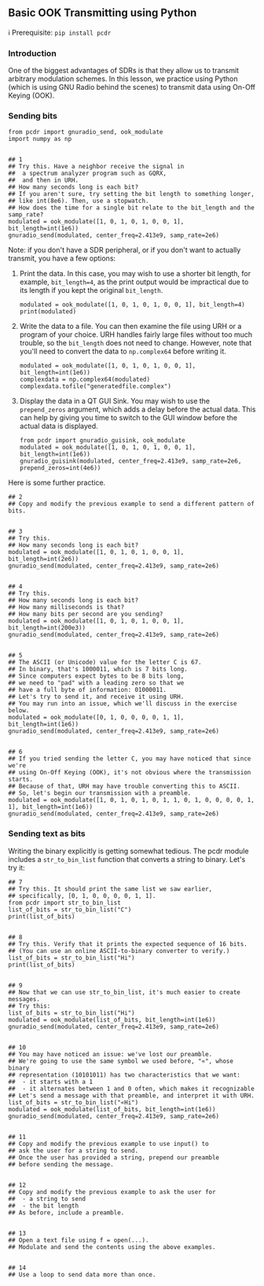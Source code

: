 ## Basic OOK Transmitting using Python

ℹ️ Prerequisite: `pip install pcdr`

### Introduction

One of the biggest advantages of SDRs is that they allow us to transmit arbitrary modulation schemes. In this lesson, we practice using Python (which is using GNU Radio behind the scenes) to transmit data using On-Off Keying (OOK).

### Sending bits

```python3
from pcdr import gnuradio_send, ook_modulate
import numpy as np


## 1
## Try this. Have a neighbor receive the signal in 
##  a spectrum analyzer program such as GQRX,
##  and then in URH.
## How many seconds long is each bit?
## If you aren't sure, try setting the bit length to something longer,
## like int(8e6). Then, use a stopwatch.
## How does the time for a single bit relate to the bit_length and the samp_rate?
modulated = ook_modulate([1, 0, 1, 0, 1, 0, 0, 1], bit_length=int(1e6))
gnuradio_send(modulated, center_freq=2.413e9, samp_rate=2e6)
```

Note: if you don't have a SDR peripheral, or if you don't want to actually transmit, you have a few options:

1. Print the data. In this case, you may wish to use a shorter bit length, for example, `bit_length=4`, as the print output would be impractical due to its length if you kept the original `bit_length`.
   ```python3
   modulated = ook_modulate([1, 0, 1, 0, 1, 0, 0, 1], bit_length=4)
   print(modulated)
   ```

<!--
   ```python3
   from pcdr import gnuradio_print
   gnuradio_print(modulated)
   ``` 
   -->
2. Write the data to a file. You can then examine the file using URH or a program of your choice. URH handles fairly large files without too much trouble, so the `bit_length` does not need to change. However, note that you'll need to convert the data to `np.complex64` before writing it.
   ```python3
   modulated = ook_modulate([1, 0, 1, 0, 1, 0, 0, 1], bit_length=int(1e6))
   complexdata = np.complex64(modulated)
   complexdata.tofile("generatedfile.complex")
   ```
   <!--
   from pcdr import gnuradio_write_file
   gnuradio_write_file(modulated, "generatedfile.complex")
   --> 
3. Display the data in a QT GUI Sink. You may wish to use the `prepend_zeros` argument, which adds a delay before the actual data. This can help by giving you time to switch to the GUI window before the actual data is displayed.  
   ```python3
   from pcdr import gnuradio_guisink, ook_modulate
   modulated = ook_modulate([1, 0, 1, 0, 1, 0, 0, 1], bit_length=int(1e6))
   gnuradio_guisink(modulated, center_freq=2.413e9, samp_rate=2e6, prepend_zeros=int(4e6))
   ```

Here is some further practice.

```python3
## 2
## Copy and modify the previous example to send a different pattern of bits.


## 3
## Try this.
## How many seconds long is each bit?
modulated = ook_modulate([1, 0, 1, 0, 1, 0, 0, 1], bit_length=int(2e6))
gnuradio_send(modulated, center_freq=2.413e9, samp_rate=2e6)


## 4
## Try this.
## How many seconds long is each bit?
## How many milliseconds is that?
## How many bits per second are you sending?
modulated = ook_modulate([1, 0, 1, 0, 1, 0, 0, 1], bit_length=int(200e3))
gnuradio_send(modulated, center_freq=2.413e9, samp_rate=2e6)


## 5
## The ASCII (or Unicode) value for the letter C is 67.
## In binary, that's 1000011, which is 7 bits long.
## Since computers expect bytes to be 8 bits long,
## we need to "pad" with a leading zero so that we
## have a full byte of information: 01000011.
## Let's try to send it, and receive it using URH.
## You may run into an issue, which we'll discuss in the exercise below.
modulated = ook_modulate([0, 1, 0, 0, 0, 0, 1, 1], bit_length=int(1e6))
gnuradio_send(modulated, center_freq=2.413e9, samp_rate=2e6)


## 6
## If you tried sending the letter C, you may have noticed that since we're
## using On-Off Keying (OOK), it's not obvious where the transmission starts.
## Because of that, URH may have trouble converting this to ASCII.
## So, let's begin our transmission with a preamble.
modulated = ook_modulate([1, 0, 1, 0, 1, 0, 1, 1, 0, 1, 0, 0, 0, 0, 1, 1], bit_length=int(1e6))
gnuradio_send(modulated, center_freq=2.413e9, samp_rate=2e6)
```

### Sending text as bits

Writing the binary explicitly is getting somewhat tedious. The pcdr module includes a `str_to_bin_list` function that converts a string to binary. Let's try it:

```python3
## 7
## Try this. It should print the same list we saw earlier,
## specifically, [0, 1, 0, 0, 0, 0, 1, 1].
from pcdr import str_to_bin_list
list_of_bits = str_to_bin_list("C")
print(list_of_bits)


## 8
## Try this. Verify that it prints the expected sequence of 16 bits.
## (You can use an online ASCII-to-binary converter to verify.)
list_of_bits = str_to_bin_list("Hi")
print(list_of_bits)


## 9
## Now that we can use str_to_bin_list, it's much easier to create messages.
## Try this:
list_of_bits = str_to_bin_list("Hi")
modulated = ook_modulate(list_of_bits, bit_length=int(1e6))
gnuradio_send(modulated, center_freq=2.413e9, samp_rate=2e6)


## 10
## You may have noticed an issue: we've lost our preamble.
## We're going to use the same symbol we used before, "«", whose binary
## representation (10101011) has two characteristics that we want:
##  - it starts with a 1
##  - it alternates between 1 and 0 often, which makes it recognizable
## Let's send a message with that preamble, and interpret it with URH.
list_of_bits = str_to_bin_list("«Hi")
modulated = ook_modulate(list_of_bits, bit_length=int(1e6))
gnuradio_send(modulated, center_freq=2.413e9, samp_rate=2e6)


## 11
## Copy and modify the previous example to use input() to 
## ask the user for a string to send.
## Once the user has provided a string, prepend our preamble 
## before sending the message.


## 12
## Copy and modify the previous example to ask the user for
##  - a string to send
##  - the bit length
## As before, include a preamble.


## 13
## Open a text file using f = open(...).
## Modulate and send the contents using the above examples.


## 14
## Use a loop to send data more than once.
```
